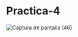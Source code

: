 # Practica-4

![Captura de pantalla (46)](https://github.com/AngelDavidFloresQuintanilla/Practica-4/assets/148559104/b1969059-a9f0-4558-ac07-de9de3b71e33)
